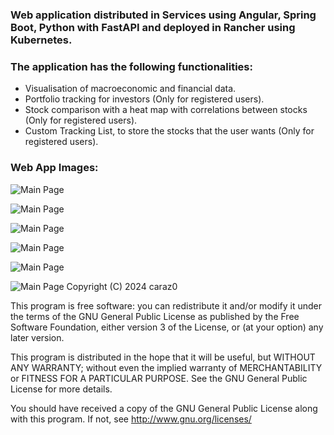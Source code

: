 
### Web application distributed in Services using Angular, Spring Boot, Python with FastAPI and deployed in Rancher using Kubernetes.

### The application has the following functionalities:

+ Visualisation of macroeconomic and financial data.
+ Portfolio tracking for investors (Only for registered users).
+ Stock comparison with a heat map with correlations between stocks (Only for registered users).
+ Custom Tracking List, to store the stocks that the user wants (Only for registered users).

### Web App Images:

![Main Page]()

![Main Page]()

![Main Page]()

![Main Page]()

![Main Page]()

![Main Page]()
Copyright (C) 2024  caraz0

This program is free software: you can redistribute it and/or modify
it under the terms of the GNU General Public License as published by
the Free Software Foundation, either version 3 of the License, or
(at your option) any later version.

This program is distributed in the hope that it will be useful,
but WITHOUT ANY WARRANTY; without even the implied warranty of
MERCHANTABILITY or FITNESS FOR A PARTICULAR PURPOSE.  See the
GNU General Public License for more details.

You should have received a copy of the GNU General Public License
along with this program.  If not, see <http://www.gnu.org/licenses/>
